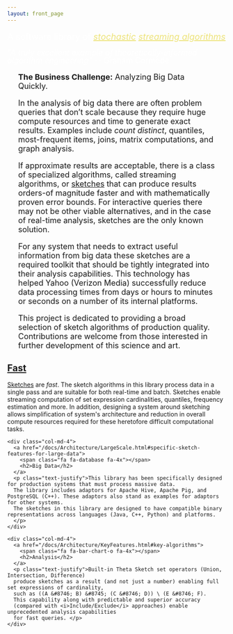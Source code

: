 ```yaml
---
layout: front_page
---
```

<!-- Start /index.md -->
<!--
    Licensed to the Apache Software Foundation (ASF) under one
    or more contributor license agreements.  See the NOTICE file
    distributed with this work for additional information
    regarding copyright ownership.  The ASF licenses this file
    to you under the Apache License, Version 2.0 (the
    "License"); you may not use this file except in compliance
    with the License.  You may obtain a copy of the License at

      http://www.apache.org/licenses/LICENSE-2.0

    Unless required by applicable law or agreed to in writing,
    software distributed under the License is distributed on an
    "AS IS" BASIS, WITHOUT WARRANTIES OR CONDITIONS OF ANY
    KIND, either express or implied.  See the License for the
    specific language governing permissions and limitations
    under the License.
-->

<link rel="stylesheet" type="text/css" href="css/index.css">
<link rel="stylesheet" type="text/css" href="css/header.css">

<main class="ds-masthead">
  <div class="container">
  <div class="row">
    <div class="col-md-8 col-md-offset-2 text-center">
      <span class="ds-bootlogo"></span>
      <p class="lead" style="font-size: 20px; line-height: 1.0; margin-bottom: 15px; color: #FFFFFF">A software library of 
        <a href="https://en.wikipedia.org/wiki/Stochastic" style="color: #EDE379"><i>stochastic</i></a> 
        <a href="https://en.wikipedia.org/wiki/Streaming_algorithm" style="color: #EDE379"><i>streaming algorithms</i></a></p>
      <p class="lead" style="font-size: 18px; line-height: 1.0; margin-bottom: 15px; color: #FFFFFF"><i>"A truly excellent example of theoretically-informed algorithm engineering"</i> -- Graham Cormode</p>
    </div>
  </div>
  </div>
</main>

<div class="container">
  <div class="row">
    <div class="text-justify" style="font-size: 18px; padding-left: 25px; padding-right: 25px">
<p><b>The Business Challenge:</b> Analyzing Big Data Quickly.</p>
<p>In the analysis of big data there are often problem queries that don’t scale because they require huge compute resources and time to generate exact results. Examples include <i>count distinct</i>, quantiles, most-frequent items, joins, matrix computations, and graph analysis.</p>

<p>If approximate results are acceptable, there is a class of specialized algorithms, called streaming algorithms, or <a href="/docs/Background/SketchOrigins.html">sketches</a> that can produce results orders-of magnitude faster and with mathematically proven error bounds. For interactive queries there may not be other viable alternatives, and in the case of real-time analysis, sketches are the only known solution.</p>

<p>For any system that needs to extract useful information from big data these sketches are a required toolkit that should be tightly integrated into their analysis capabilities. This technology has helped Yahoo (Verizon Media) successfully reduce data processing times from days or hours to minutes or seconds on a number of its internal platforms.</p>

<p>This project is dedicated to providing a broad selection of sketch algorithms of production quality. Contributions are welcome from those interested in further development of this science and art.</p>
    </div>
  </div>
  <div class="row text-center main-marketing">
    <div class="col-md-4">
      <a href="/docs/Architecture/LargeScale.html#speed">
        <span class="fa fa-fighter-jet fa-4x"></span>
        <h2>Fast</h2>
      </a>
      <p class="text-justify"><a href="/docs/Background/SketchOrigins.html">Sketches</a> are <i>fast</i>. 
      The sketch algorithms in this library process data in a single pass and are suitable for 
      both real-time and batch. 
      Sketches enable streaming computation of set expression cardinalities, quantiles, frequency estimation and more. 
      In addition, designing a system around sketching allows simplification of system's architecture and reduction in overall compute resources required for these heretofore difficult computational tasks.</p>
    </div>

    <div class="col-md-4">
      <a href="/docs/Architecture/LargeScale.html#specific-sketch-features-for-large-data">
        <span class="fa fa-database fa-4x"></span>
        <h2>Big Data</h2>
      </a>
      <p class="text-justify">This library has been specifically designed for production systems that must process massive data. 
      The library includes adaptors for Apache Hive, Apache Pig, and PostgreSQL (C++). These adaptors also stand as examples for adaptors for other systems. 
      The sketches in this library are designed to have compatible binary representations across languages (Java, C++, Python) and platforms.
      </p>
    </div>

    <div class="col-md-4">
      <a href="/docs/Architecture/KeyFeatures.html#key-algorithms">
        <span class="fa fa-bar-chart-o fa-4x"></span>
        <h2>Analysis</h2>
      </a>
      <p class="text-justify">Built-in Theta Sketch set operators (Union, Intersection, Difference) 
      produce sketches as a result (and not just a number) enabling full set expressions of cardinality, 
      such as ((A &#8746; B) &#8745; (C &#8746; D)) \ (E &#8746; F). 
      This capability along with predictable and superior accuracy 
      (compared with <i>Include/Exclude</i> approaches) enable unprecedented analysis capabilities 
      for fast queries. </p>
    </div>
  </div>
</div>
<!-- End /index.md -->
